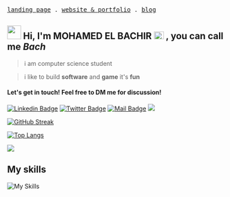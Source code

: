 <p align="left">
  <samp>
    <a href="https://bachdev.vercel.app" target='_blank'>landing page</a> .
        <a href="https://bachdev.vercel.app" target='_blank'>website & portfolio</a> .
    <a href="https://bachdev.vercel.app/blog" target='_blank'>blog</a> 
  </samp>
</p>
<!--<img width=100% src="https://capsule-render.vercel.app/api?type=waving&color=2AA1EA&height=125&section=header"/>-->

<h2 class="flex"><img src="https://tva1.sinaimg.cn/large/e6c9d24egy1h1571l0uucg205k05egri.gif" width="32" />&nbsp;Hi, I'm MOHAMED EL BACHIR <img src='https://github.com/yammadev/flag-icons/blob/master/png/CM@2x.png?raw=true' width='23' height='18'> , you can call me <i>Bach</i></h2>

> i am computer science student

> i like to build **software** and **game** it's **fun**

####  Let's get in touch! Feel free to DM me for discussion!

[![Linkedin Badge](https://img.shields.io/badge/-MOHAMED%20EL%20BACHIR-0e76a8?style=flat&labelColor=0e76a8&logo=linkedin&logoColor=white)](https://www.linkedin.com/in/mohamed-el-bachir)
[![Twitter Badge](https://img.shields.io/badge/-@Mohamed_El_BN-1ca0f1?style=flat&labelColor=1ca0f1&logo=x&logoColor=white&link=https://twitter.com/Mohamed_El_BN)](https://twitter.com/Mohamed_El_BN) 
[![Mail Badge](https://img.shields.io/badge/-mohamedelbachirboubanganadakou@gmail.com-c0392b?style=flat&labelColor=c0392b&logo=gmail&logoColor=white)](mailto:mohamedelbachirboubanganadakou@gmail.com)
[![](https://img.shields.io/github/followers/mohamedelbachir?label=GitHub%20Followers)](https://github.com/mohamedelbachir)
<br />

<!---[![Daniel's github stats](https://github-stats-me.vercel.app/api?username=mohamedelbachir&show_icons=true&theme=radical)](https://github.com/mohamedelbachir/github-readme-stats)-->
[![GitHub Streak](https://streak-stats.demolab.com?user=mohamedelbachir&theme=dark)](https://github.com/mohamedelbachir/scheduler)

[![Top Langs](https://github-readme-stats.vercel.app/api/top-langs/?username=mohamedelbachir&layout=compact&theme=github_dark)](https://github.com/mohamedelbachir/github-readme-stats)

[![](https://komarev.com/ghpvc/?username=mohamedelbachir&color=blue&label=Profile%20Views)](https://github.com/mohamedelbachir)

## My skills
![My Skills](https://skillicons.dev/icons?i=cpp,c,js,ts,git,cmake,vite,materialui,markdown,firebase,tailwind,github,react,html,css,jquery,py,vercel,sass,vscode,styledcomponents,nodejs&perline=9)

<!--<img width=100% src="https://capsule-render.vercel.app/api?type=waving&color=2AA1EA&height=125&section=footer"/>-->
<!---
mohamedelbachir/mohamedelbachir is a ✨ special ✨ repository because its `README.md` (this file) appears on your GitHub profile.
You can click the Preview link to take a look at your changes.
--->
